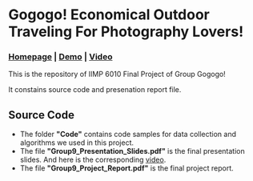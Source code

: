# Gogogo! Economical Outdoor Traveling For Photography Lovers!

### [Homepage](https://chenyingshu.github.io/gogogo/) | [Demo](https://chenyingshu.github.io/gogogo/demo) | [Video](https://youtu.be/3rxb72IZaSg)

This is the repository of IIMP 6010 Final Project of Group Gogogo!

It constains source code and presenation report file.

## Source Code
- The folder **"Code"** contains code samples for data collection and algorithms we used in this project.
- The file **"Group9_Presentation_Slides.pdf"** is the final presentation slides. And here is the corresponding [video](https://youtu.be/3rxb72IZaSg).
- The file **"Group9_Project_Report.pdf"** is the final project report.

<!--
## TODO List
- [x] refine homepage
  - [x]  add photo gallery
-->
